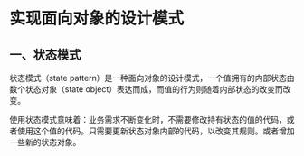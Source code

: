 # 实现面向对象的设计模式

## 一、状态模式

状态模式（state pattern）是一种面向对象的设计模式，一个值拥有的内部状态由数个状态对象（state object）表达而成，而值的行为则随着内部状态的改变而改变。

使用状态模式意味着：业务需求不断变化时，不需要修改持有状态的值的代码，或者使用这个值的代码。只需要更新状态对象内部的代码，以改变其规则。或者增加一些新的状态对象。

